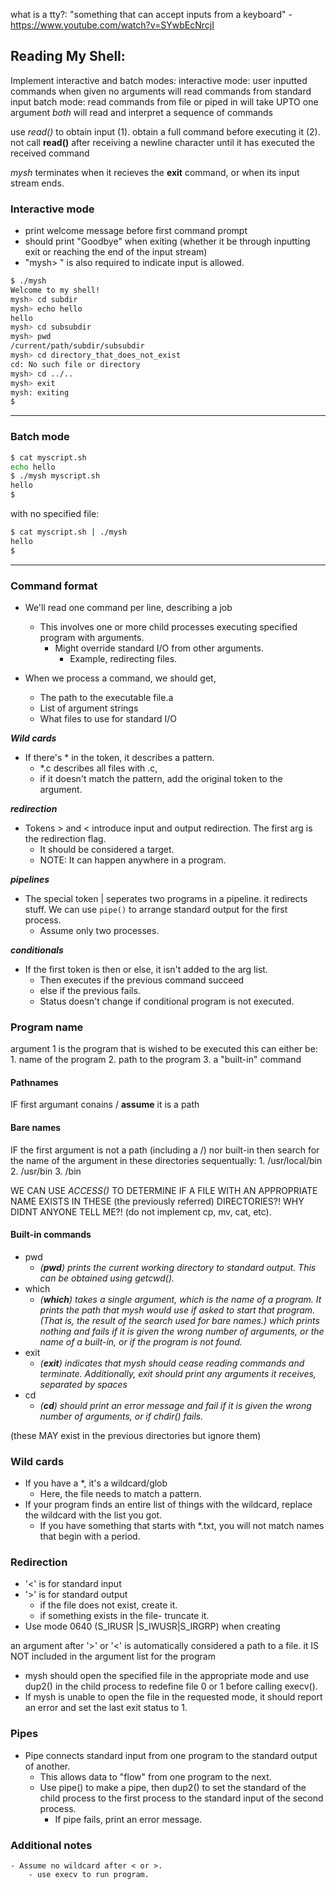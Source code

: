 what is a tty?:
    "something that can accept inputs from a keyboard" - https://www.youtube.com/watch?v=SYwbEcNrcjI


Reading My Shell:
--

Implement interactive and batch modes:
	interactive mode: user inputted commands
		when given no arguments will read commands from standard input
	batch mode: read commands from file or piped in
		will take UPTO one argument	
*both* will read and interpret a sequence of commands

use *read()* to obtain input
	(1). obtain a full command before executing it
	(2). not call **read()** after receiving a newline character until it has executed the received command

*mysh* terminates when it recieves the **exit** command, or when its input stream ends.

### Interactive mode
- print welcome message before first command prompt
- should print "Goodbye" when exiting (whether it be through inputting exit or reaching the end of the input stream)
- "mysh> " is also required to indicate input is allowed.

```bash
$ ./mysh
Welcome to my shell!
mysh> cd subdir
mysh> echo hello
hello
mysh> cd subsubdir
mysh> pwd
/current/path/subdir/subsubdir
mysh> cd directory_that_does_not_exist
cd: No such file or directory
mysh> cd ../..
mysh> exit
mysh: exiting
$
```

---

### Batch mode
```bash
$ cat myscript.sh
echo hello
$ ./mysh myscript.sh
hello
$
```

with no specified file:
```bash
$ cat myscript.sh | ./mysh
hello
$
```


----

### Command format

- We'll read one command per line, describing a job
	- This involves one or more child processes executing specified program with arguments.
		- Might override standard I/O from other arguments.
			- Example, redirecting files. 

- When we process a command, we should get,
	- The path to the executable file.a
	- List of argument strings
	- What files to use for standard I/O

***Wild cards***

- If there's * in the token, it describes a pattern. 
	- *.c describes all files with .c,
	- if it doesn't match the pattern, add the original token to the argument. 

***redirection***

- Tokens > and < introduce input and output redirection. The first arg is the redirection flag. 
	- It should be considered a target.
	- NOTE: It can happen anywhere in a program. 

***pipelines***
- The special token | seperates two programs in a pipeline. it redirects stuff. We can use ```pipe()``` to arrange standard output for the first process. 
	- Assume only two processes. 

***conditionals***
- If the first token is then or else, it isn't added to the arg list. 
	- Then executes if the previous command succeed
	- else if the previous fails. 
	- Status doesn't change if conditional program is not executed. 

### Program name
argument 1 is the program that is wished to be executed
    this can either be:
        1. name of the program
        2. path to the program
        3. a "built-in" command

#### Pathnames
IF first argumant conains / **assume** it is a path

#### Bare names
IF the first argument is not a path (including a /) nor built-in
then search for the name of the argument in these directories sequentually:
    1. /usr/local/bin
    2. /usr/bin
    3. /bin

WE CAN USE *ACCESS()* TO DETERMINE IF A FILE WITH AN APPROPRIATE NAME EXISTS IN THESE (the previously referred) DIRECTORIES?! WHY DIDNT ANYONE TELL ME?! (do not implement cp, mv, cat, etc).


#### Built-in commands
- pwd
    - *(**pwd**) prints the current working directory to standard output. This can be obtained using getcwd().*
- which
    - *(**which**) takes a single argument, which is the name of a program. It prints the path that mysh would use if asked to start that program. (That is, the result of the search used for bare names.) which prints nothing and fails if it is given the wrong number of arguments, or the name of a built-in, or if the program is not found.*
- exit
    - *(**exit**) indicates that mysh should cease reading commands and terminate. Additionally, exit should print any arguments it receives, separated by spaces*
- cd
    - *(**cd**) should print an error message and fail if it is given the wrong number of arguments, or if chdir() fails.*

(these MAY exist in the previous directories but ignore them)


### Wild cards

- If you have a *, it's a wildcard/glob
	- Here, the file needs to match a pattern. 
- If your program finds an entire list of things with the wildcard, replace the wildcard with the list you got. 
	- If you have something that starts with *.txt, you will not match names that begin with a period. 


### Redirection

- '<' is for standard input
- '>' is for standard output
    - if the file does not exist, create it.
    - if something exists in the file- truncate it.
- Use mode 0640 (S_IRUSR |S_IWUSR|S_IRGRP) when creating

an argument after '>' or '<' is automatically considered a path to a file. it IS NOT included in the argument list for the program

-  mysh should open the specified file in the appropriate mode and use dup2() in the child process to redefine file 0 or 1 before calling execv().
- If mysh is unable to open the file in the requested mode, it should report an error and set the last exit status to 1.

### Pipes
- Pipe connects standard input from one program to the standard output of another.
	- This allows data to "flow" from one program to the next. 
	- Use pipe() to make a pipe, then dup2() to set the standard of the child process to the first process to the standard input of the second process.
		- If pipe fails, print an error message. 
### Additional notes
	- Assume no wildcard after < or >. 
		- use execv to run program.





